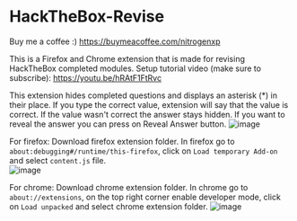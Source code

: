 # HackTheBox-Revise
Buy me a coffee :) https://buymeacoffee.com/nitrogenxp

This is a Firefox and Chrome extension that is made for revising HackTheBox completed modules.
Setup tutorial video (make sure to subscribe):
https://youtu.be/hRAtF1FtRvc

This extension hides completed questions and displays an asterisk (*) in their place. If you type the correct value, extension will say that the value is correct. If the value wasn't correct the answer stays hidden. If you want to reveal the answer you can press on Reveal Answer button.
![image](https://github.com/user-attachments/assets/e8ab9808-4533-41b8-b17a-112548c77547)

For firefox:
Download firefox extension folder. In firefox go to `about:debugging#/runtime/this-firefox`, click on `Load temporary Add-on` and select `content.js` file.  
![image](https://github.com/user-attachments/assets/b04d059a-bb20-40c1-908b-83a8ce426b43)

For chrome:
Download chrome extension folder. In chrome go to `about://extensions`, on the top right corner enable developer mode, click on `Load unpacked` and select chrome extension folder.
![image](https://github.com/user-attachments/assets/50302e2b-a5eb-4e11-a6a2-73e6232c8708)

